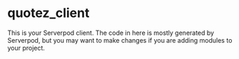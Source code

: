 # quotez_client

This is your Serverpod client. The code in here is mostly generated by
Serverpod, but you may want to make changes if you are adding modules to your
project.
